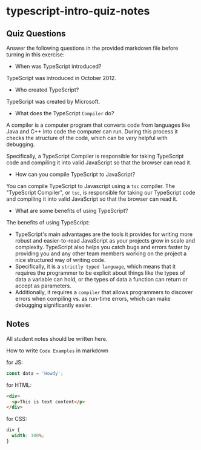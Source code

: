 # typescript-intro-quiz-notes

## Quiz Questions

Answer the following questions in the provided markdown file before turning in this exercise:

- When was TypeScript introduced?

TypeScript was introduced in October 2012.

- Who created TypeScript?

TypeScript was created by Microsoft.

- What does the TypeScript `Compiler` do?

A compiler is a computer program that converts code from languages like Java and C++ into code the computer can run. During this process it checks the structure of the code, which can be very helpful with debugging.

Specifically, a TypeScript Compiler is responsible for taking TypeScript code and compiling it into valid JavaScript so that the browser can read it.

- How can you compile TypeScript to JavaScript?

You can compile TypeScript to Javascript using a `tsc` compiler. The "TypeScript Compiler", or `tsc`, is responsible for taking our TypeScript code and compiling it into valid JavaScript so that the browser can read it.

- What are some benefits of using TypeScript?

The benefits of using TypeScript:

- TypeScript's main advantages are the tools it provides for writing more robust and easier-to-read JavaScript as your projects grow in scale and complexity. TypeScript also helps you catch bugs and errors faster by providing you and any other team members working on the project a nice structured way of writing code.
- Specifically, it is a `strictly typed language`, which means that it requires the programmer to be explicit about things like the types of data a variable can hold, or the types of data a function can return or accept as parameters.
- Additionally, it requires a `compiler` that allows programmers to discover errors when compiling vs. as run-time errors, which can make debugging significantly easier.

## Notes

All student notes should be written here.

How to write `Code Examples` in markdown

for JS:

```js
const data = 'Howdy';
```

for HTML:

```html
<div>
  <p>This is text content</p>
</div>
```

for CSS:

```css
div {
  width: 100%;
}
```
